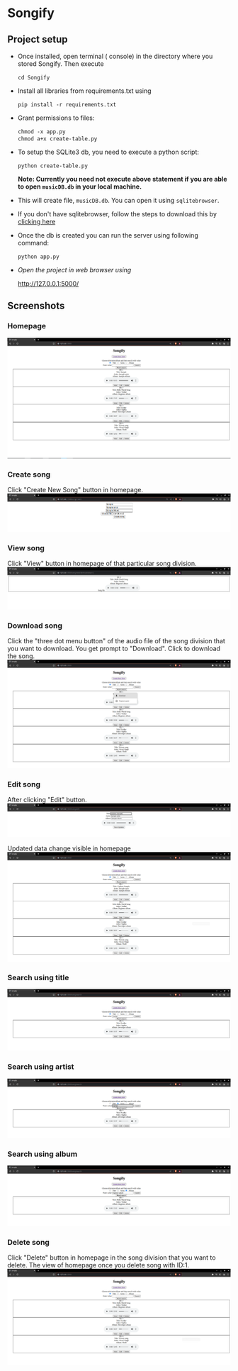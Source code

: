 # Songify

## Project setup

* Once installed, open terminal ( console) in the directory where you stored Songify. Then execute 
    ```
    cd Songify
    ```

* Install all libraries from requirements.txt using
    ```
    pip install -r requirements.txt
    ```

* Grant permissions to files:
    ```
    chmod -x app.py
    chmod a+x create-table.py
    ```

* To setup the SQLite3 db, you need to execute a python script:
    ```
    python create-table.py
    ```
    __Note: Currently you need not execute above statement if you are able to open `musicDB.db` in your local machine.__

* This will create file, `musicDB.db`. You can open it using `sqlitebrowser`.
* If you don't have sqlitebrowser, follow the steps to download this by [clicking here](https://sqlitebrowser.org/dl/)

* Once the db is created you can run the server using following command:
    ```
    python app.py
    ```

* *Open the project in web browser using*
    
    http://127.0.0.1:5000/

## Screenshots

### Homepage
![Home](static/homePage.png)

### Create song
Click "Create New Song" button in homepage.
![Create](static/songCreate.png)

### View song
Click "View" button in homepage of that particular song division.
![View](static/viewSong.png)

### Download song
Click the "three dot menu button" of the audio file of the song division that you want to download. You get prompt to "Download". Click to download the song.
![Download](static/downloadSong.png)

### Edit song
After clicking "Edit" button.
![Edit_1](static/editSong-Part1.png)

Updated data change visible in homepage
![Edit_2](static/editSong-Part2.png)

### Search using title
![SearchTitle](static/searchUsingTitle.png)

### Search using artist
![SearchArtist](static/searchUsingArtist.png)

### Search using album
![SearchAlbum](static/searchUsingAlbum.png)

### Delete song
Click "Delete" button in homepage in the song division that you want to delete.
The view of homepage once you delete song with ID:1.
![DeletedSong](static/deleteSong.png)

